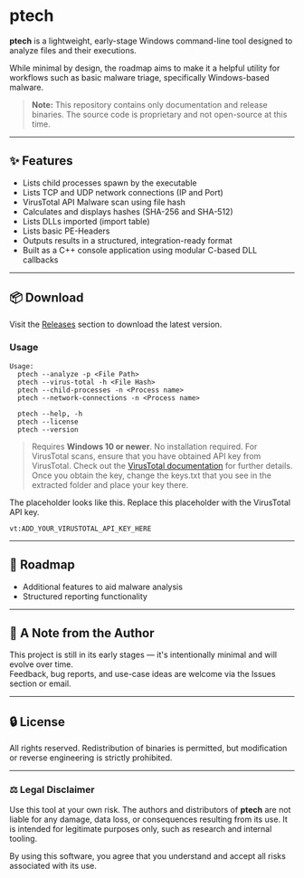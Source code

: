 # ptech

**ptech** is a lightweight, early-stage Windows command-line tool designed to analyze files and their executions.

While minimal by design, the roadmap aims to make it a helpful utility for workflows such as basic malware triage, specifically Windows-based malware.

> **Note:** This repository contains only documentation and release binaries. The source code is proprietary and not open-source at this time.

---

## ✨ Features

- Lists child processes spawn by the executable
- Lists TCP and UDP network connections (IP and Port)
- VirusTotal API Malware scan using file hash 
- Calculates and displays hashes (SHA-256 and SHA-512)
- Lists DLLs imported (import table)
- Lists basic PE-Headers 
- Outputs results in a structured, integration-ready format
- Built as a C++ console application using modular C-based DLL callbacks

---

## 📦 Download

Visit the [Releases](https://github.com/palavitech/ptech/releases/) section to download the latest version.

### Usage

```
Usage:
  ptech --analyze -p <File Path>
  ptech --virus-total -h <File Hash>
  ptech --child-processes -n <Process name>
  ptech --network-connections -n <Process name>

  ptech --help, -h
  ptech --license
  ptech --version

```

> Requires **Windows 10 or newer**. No installation required.
> For VirusTotal scans, ensure that you have obtained API key from VirusTotal. Check out the [VirusTotal documentation](https://docs.virustotal.com/reference/overview) for further details. Once you obtain the key, change the keys.txt that you see in the extracted folder and place your key there.

The placeholder looks like this. Replace this placeholder with the VirusTotal API key.
```
vt:ADD_YOUR_VIRUSTOTAL_API_KEY_HERE

```
---

## 🚧 Roadmap

- Additional features to aid malware analysis
- Structured reporting functionality

---

## 💬 A Note from the Author

This project is still in its early stages — it's intentionally minimal and will evolve over time.  
Feedback, bug reports, and use-case ideas are welcome via the Issues section or email.

---

## 🔒 License

All rights reserved. Redistribution of binaries is permitted, but modification or reverse engineering is strictly prohibited.


---

### ⚖️ Legal Disclaimer

Use this tool at your own risk. The authors and distributors of **ptech** are not liable for any damage, data loss, or consequences resulting from its use. It is intended for legitimate purposes only, such as research and internal tooling.

By using this software, you agree that you understand and accept all risks associated with its use.
